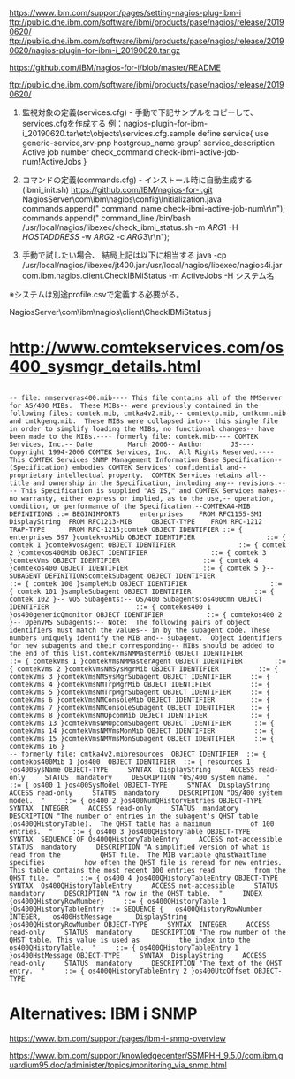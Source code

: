 
https://www.ibm.com/support/pages/setting-nagios-plug-ibm-i
	ftp://public.dhe.ibm.com/software/ibmi/products/pase/nagios/release/20190620/
	ftp://public.dhe.ibm.com/software/ibmi/products/pase/nagios/release/20190620/nagios-plugin-for-ibm-i_20190620.tar.gz



https://github.com/IBM/nagios-for-i/blob/master/README


ftp://public.dhe.ibm.com/software/ibmi/products/pase/nagios/release/20190620/

1. 監視対象の定義(services.cfg) - 手動で下記サンプルをコピーして、services.cfgを作成する
例：nagios-plugin-for-ibm-i_20190620.tar\etc\objects\services.cfg.sample
	define service{
	use generic-service,srv-pnp
	hostgroup_name group1
	service_description Active job number
	check_command check-ibmi-active-job-num!ActiveJobs
	}
2. コマンドの定義(commands.cfg) - インストール時に自動生成する(ibmi_init.sh)
https://github.com/IBM/nagios-for-i.git
	NagiosServer\com\ibm\nagios\config\Initialization.java
        commands.append("      command_name    check-ibmi-active-job-num\r\n");
        commands.append("      command_line    /bin/bash /usr/local/nagios/libexec/check_ibmi_status.sh -m $ARG1$ -H $HOSTADDRESS$ -w $ARG2$ -c $ARG3$\r\n");

3. 手動で試したい場合、
結局上記は以下に相当する
	java -cp /usr/local/nagios/libexec/jt400.jar:/usr/local/nagios/libexec/nagios4i.jar com.ibm.nagios.client.CheckIBMiStatus -m ActiveJobs -H システム名

※システムは別途profile.csvで定義する必要がる。



NagiosServer\com\ibm\nagios\client\CheckIBMiStatus.j

# http://www.comtekservices.com/os400_sysmgr_details.html
```

-- file: nmserveras400.mib---- This file contains all of the NMServer for AS/400 MIBs.  These MIBs-- were previously contained in the following files: comtek.mib, cmtka4v2.mib,-- comtektp.mib, cmtkcmn.mib and cmtkgenq.mib.  These MIBs were collapsed into-- this single file in order to simplify loading the MIBs, no functional changes-- have been made to the MIBs.---- formerly file: comtek.mib---- COMTEK Services, Inc.-- Date         March 2006-- Author       JS---- Copyright 1994-2006 COMTEK Services, Inc.  All Rights Reserved.---- This COMTEK Services SNMP Management Information Base Specification-- (Specification) embodies COMTEK Services' confidential and-- proprietary intellectual property.  COMTEK Services retains all-- title and ownership in the Specification, including any-- revisions.---- This Specification is supplied "AS IS," and COMTEK Services makes-- no warranty, either express or implied, as to the use,-- operation, condition, or performance of the Specification.--COMTEKA4-MIB DEFINITIONS ::= BEGINIMPORTS     enterprises    FROM RFC1155-SMI     DisplayString  FROM RFC1213-MIB     OBJECT-TYPE    FROM RFC-1212     TRAP-TYPE      FROM RFC-1215;comtek OBJECT IDENTIFIER ::= { enterprises 597 }comtekvosMib OBJECT IDENTIFIER                  ::= { comtek 1 }comtekvosAgent OBJECT IDENTIFIER                ::= { comtek 2 }comtekos400Mib OBJECT IDENTIFIER                ::= { comtek 3 }comtekVms OBJECT IDENTIFIER                     ::= { comtek 4 }comtekos400 OBJECT IDENTIFIER                   ::= { comtek 5 }-- SUBAGENT DEFINITIONScomtekSubagent OBJECT IDENTIFIER                ::= { comtek 100 }sampleMib OBJECT IDENTIFIER                     ::= { comtek 101 }sampleSubagent OBJECT IDENTIFIER                ::= { comtek 102 }-- VOS Subagents:-- OS/400 Subagents:os400cmn OBJECT IDENTIFIER                      ::= { comtekos400 1 }os400genericQmonitor OBJECT IDENTIFIER           ::= { comtekos400 2 }-- OpenVMS Subagents:-- Note:  The following pairs of object identifiers must match the values-- in by the subagent code. These numbers uniquely identify the MIB and-- subagent.  Object identifiers for new subagents and their corresponding-- MIBs should be added to the end of this list.comtekVmsNMMasterMib OBJECT IDENTIFIER          ::= { comtekVms 1 }comtekVmsNMMasterAgent OBJECT IDENTIFIER        ::= { comtekVms 2 }comtekVmsNMSysMgrMib OBJECT IDENTIFIER          ::= { comtekVms 3 }comtekVmsNMSysMgrSubagent OBJECT IDENTIFIER     ::= { comtekVms 4 }comtekVmsNMTrpMgrMib OBJECT IDENTIFIER          ::= { comtekVms 5 }comtekVmsNMTrpMgrSubagent OBJECT IDENTIFIER     ::= { comtekVms 6 }comtekVmsNMConsoleMib OBJECT IDENTIFIER         ::= { comtekVms 7 }comtekVmsNMConsoleSubagent OBJECT IDENTIFIER    ::= { comtekVms 8 }comtekVmsNMOpcomMib OBJECT IDENTIFIER           ::= { comtekVms 13 }comtekVmsNMOpcomSubagent OBJECT IDENTIFIER      ::= { comtekVms 14 }comtekVmsNMVmsMonMib OBJECT IDENTIFIER          ::= { comtekVms 15 }comtekVmsNMVmsMonSubagent OBJECT IDENTIFIER     ::= { comtekVms 16 }
-- formerly file: cmtka4v2.mibresources  OBJECT IDENTIFIER  ::= { comtekos400Mib 1 }os400  OBJECT IDENTIFIER  ::= { resources 1 }os400SysName OBJECT-TYPE     SYNTAX  DisplayString     ACCESS read-only     STATUS  mandatory     DESCRIPTION "OS/400 system name.  "     ::= { os400 1 }os400SysModel OBJECT-TYPE     SYNTAX  DisplayString     ACCESS read-only     STATUS  mandatory     DESCRIPTION "OS/400 system model.  "     ::= { os400 2 }os400NumQHistoryEntries OBJECT-TYPE     SYNTAX  INTEGER     ACCESS read-only     STATUS  mandatory     DESCRIPTION "The number of entries in the subagent's QHST table          (os400QHistoryTable).  The QHST table has a maximum          of 100 entries.  "     ::= { os400 3 }os400QHistoryTable OBJECT-TYPE     SYNTAX  SEQUENCE OF Os400QHistoryTableEntry     ACCESS not-accessible     STATUS  mandatory     DESCRIPTION "A simplified version of what is read from the          QHST file.  The MIB variable qhistWaitTime specifies          how often the QHST file is reread for new entries.          This table contains the most recent 100 entries read          from the QHST file.  "     ::= { os400 4 }os400QHistoryTableEntry OBJECT-TYPE     SYNTAX  Os400QHistoryTableEntry     ACCESS not-accessible     STATUS  mandatory     DESCRIPTION "A row in the QHST table.  "     INDEX {os400QHistoryRowNumber}     ::= { os400QHistoryTable 1 }Os400QHistoryTableEntry ::= SEQUENCE {   os400QHistoryRowNumber       INTEGER,   os400HstMessage      DisplayString          }os400QHistoryRowNumber OBJECT-TYPE     SYNTAX  INTEGER     ACCESS read-only     STATUS  mandatory     DESCRIPTION "The row number of the QHST table. This value is used as          the index into the os400QHistoryTable.  "     ::= { os400QHistoryTableEntry 1 }os400HstMessage OBJECT-TYPE     SYNTAX  DisplayString     ACCESS read-only     STATUS  mandatory     DESCRIPTION "The text of the QHST entry.  "     ::= { os400QHistoryTableEntry 2 }os400UtcOffset OBJECT-TYPE

```


# Alternatives: IBM i SNMP
https://www.ibm.com/support/pages/ibm-i-snmp-overview

https://www.ibm.com/support/knowledgecenter/SSMPHH_9.5.0/com.ibm.guardium95.doc/administer/topics/monitoring_via_snmp.html
